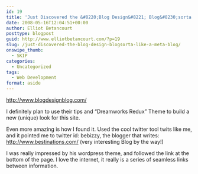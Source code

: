 ```yaml
---
id: 19
title: 'Just Discovered the &#8220;Blog Design&#8221; Blog&#8230;sorta like a meta-blog'
date: 2008-05-16T12:04:51+00:00
author: Elliot Betancourt
posttype: blogpost
guid: http://www.elliotbetancourt.com/?p=19
slug: /just-discovered-the-blog-design-blogsorta-like-a-meta-blog/
onswipe_thumb:
  - SKIP
categories:
  - Uncategorized
tags:
  - Web Development
format: aside
---
```

<http://www.blogdesignblog.com/>

I definitely plan to use their tips and &#8220;Dreamworks Redux&#8221; Theme to build a new (unique) look for this site.

Even more amazing is how I found it. Used the cool twitter tool twits like me, and it pointed me to twitter id: bebizzy, the blogger that writes: <http://www.bestinations.com/> (very interesting Blog by the way!)

I was really impressed by his wordpress theme, and followed the link at the bottom of the page. I love the internet, it really is a series of seamless links between information.